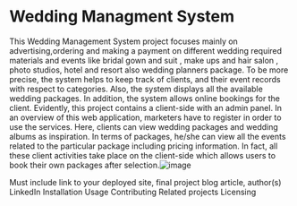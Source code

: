 # Wedding Managment System
This Wedding Management System project focuses mainly on advertising,ordering and making a payment on different wedding required materials and events like bridal gown and suit , make ups and hair salon , photo studios, hotel and resort also wedding planners package. To be more precise, the system helps to keep track of clients, and their event records with respect to categories. Also, the system displays all the available wedding packages. In addition, the system allows online bookings for the client. Evidently, this project contains a client-side with an admin panel. In an overview of this web application, marketers have to register in order to use the services. Here, clients can view wedding packages and wedding albums as inspiration. In terms of packages, he/she can view all the events related to the particular package including pricing information. In fact, all these client activities take place on the client-side which allows users to book their own packages after selection.![image](https://user-images.githubusercontent.com/105107714/224109767-3b11b337-ddc3-4b95-9a44-965487a38f5d.png)


Must include link to your deployed site, final project blog article, author(s) LinkedIn
Installation
Usage
Contributing
Related projects
Licensing
